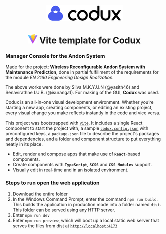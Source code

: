 <div align="center">  
    <img height="50" src="./src/assets/codux.svg">  
    <h1><img height="30" src="./src/assets/vite.svg"> Vite template for Codux</h1>
</div>

### Manager Console for the Andon System
Made for the project: <b>Wireless Reconfigurable Andon System with Maintenance Prediction</b>, done in partial fulfillment of the requirements for the module <i>EN 2160 Engineering Design Realization.</i>

The above works were done by Silva M.K.Y.U.N (@yasith46) and Senavirathne I.U.B. (@isuranga1). For making of the GUI, <b>Codux</b> was used.

Codux is an all-in-one visual development environment. Whether you’re starting a new app, creating components, or editing an existing project, every visual change you make reflects instantly in the code and vice versa.

This project was bootstrapped with [`Vite`](https://vitejs.dev). It includes a single React component to start the project with, a sample [`codux.config.json`](codux.config.json) with preconfigured keys, a `package.json` file to describe the project's packages and dependencies, and a folder and component structure to put everything neatly in its place.

- Edit, render and compose apps that make use of **`React`**-based components.
- Create components with **`TypeScript`**, **`SCSS`** and **`CSS Modules`** support.
- Visually edit in real-time and in an isolated environment.

### Steps to run open the web application
1. Download the entire folder
2. In the Windows Command Prompt, enter the command `npm run build`. This builds the application in production mode into a folder named `dist`. This folder can be served using any HTTP server.
3. Enter `npm run dev`
4. Enter `npm run preview`, which will boot up a local static web server that serves the files from dist at [`http://localhost:4173`](http://localhost:4173)